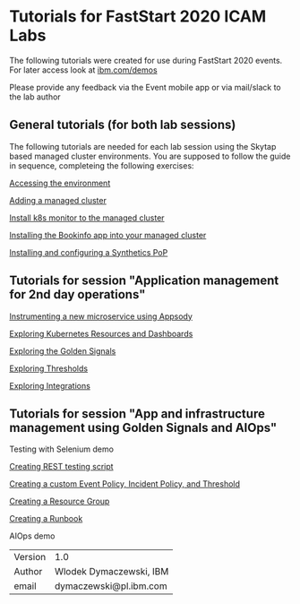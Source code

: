 # Tutorials for FastStart 2020 ICAM Labs

The following tutorials were created for use during FastStart 2020 events. For later access look at [ibm.com/demos](https://www.ibm.com/demos)



Please provide any feedback via the Event mobile app or via mail/slack to the lab author

## General tutorials (for both lab sessions)

The following tutorials are needed for each lab session using the Skytap based managed cluster environments. You are supposed to follow the guide in sequence, completeing the following exercises:

[Accessing the environment](./LabGuides/Exercise0/README.md)

[Adding a managed cluster](./LabGuides/Exercise1/README.md)

[Install k8s monitor to the managed cluster](./LabGuides/Exercise2/README.md)

[Installing the Bookinfo app into your managed cluster](./LabGuides/Exercise3/README.md)

[Installing and configuring a Synthetics PoP](./LabGuides/Exercise4/README.md)

## Tutorials for session "Application management for 2nd day operations"

[Instrumenting a new microservice using Appsody](./LabGuides/Exercise5/README.md)

[Exploring Kubernetes Resources and Dashboards](./LabGuides/Exercise6/README.md)

[Exploring the Golden Signals](./LabGuides/Exercise12/README.md)

[Exploring Thresholds](./LabGuides/Exercise9/README.md)

[Exploring Integrations](./LabGuides/Exercise11/README.md)

## Tutorials for session "App and infrastructure management using Golden Signals and AIOps"

Testing with Selenium demo

[Creating REST testing script ](./LabGuides/restapi/README.md)

[Creating a custom Event Policy, Incident Policy, and Threshold](./LabGuides/Exercise7/README.md)

[Creating a Resource Group](./LabGuides/Exercise8/README.md)

[Creating a Runbook](./LabGuides/Exercise10/README.md)

AIOps demo

<table>
  <tr>
    <td>Version</td>
    <td>1.0</td>
  </tr>
  <tr>
    <td>Author</td>
    <td>Wlodek Dymaczewski, IBM</td>
  </tr>
  <tr>
    <td>email</td>
    <td>dymaczewski@pl.ibm.com</td>
  </tr>
</table>